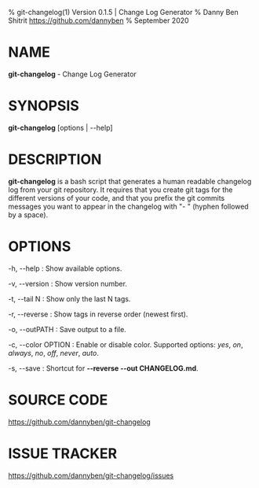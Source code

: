 % git-changelog(1) Version 0.1.5 | Change Log Generator
% Danny Ben Shitrit <https://github.com/dannyben>
% September 2020

<!-- Reference: https://linux.die.net/man/5/pandoc_markdown -->


NAME
==================================================

**git-changelog** - Change Log Generator


SYNOPSIS
==================================================

**git-changelog** [options | --help]


DESCRIPTION
==================================================

**git-changelog** is a bash script that generates a human readable changelog
log from your git repository. It requires that you create git tags for 
the different versions of your code, and that you prefix the git commits
messages you want to appear in the changelog with "- " (hyphen followed
by a space).


OPTIONS
==================================================

-h, --help
:    Show available options.

-v, --version
:    Show version number.

-t, --tail N
:    Show only the last N tags.

-r, --reverse
:    Show tags in reverse order (newest first).

-o, --outPATH
:    Save output to a file.

-c, --color OPTION
:    Enable or disable color.
     Supported options: *yes*, *on*, *always*, *no*, *off*, *never*, *auto*.

-s, --save
:    Shortcut for **--reverse --out CHANGELOG.md**.



SOURCE CODE
==================================================

https://github.com/dannyben/git-changelog


ISSUE TRACKER
==================================================

https://github.com/dannyben/git-changelog/issues
